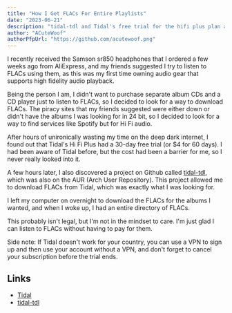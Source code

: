 ```yaml
---
title: "How I Get FLACs For Entire Playlists"
date: "2023-06-21"
description: "tidal-tdl and Tidal's free trial for the hifi plus plan are a godsend for anyone who's looking for FLACs but can't afford them"
author: "ACuteWoof"
authorPfpUrl: "https://github.com/acutewoof.png"
---
```


I recently received the Samson sr850 headphones that I ordered a few weeks ago from AliExpress, and my friends suggested I try to listen to FLACs using them, as this was my first time owning audio gear that supports high fidelity audio playback.

Being the person I am, I didn't want to purchase separate album CDs and a CD player just to listen to FLACs, so I decided to look for a way to download FLACs. The piracy sites that my friends suggested were either down or didn't have the albums I was looking for in 24 bit, so I decided to look for a way to find services like Spotify but for Hi Fi audio.

After hours of unironically wasting my time on the deep dark internet, I found out that Tidal's Hi Fi Plus had a 30-day free trial (or $4 for 60 days). I had been aware of Tidal before, but the cost had been a barrier for me, so I never really looked into it.

A few hours later, I also discovered a project on Github called [tidal-tdl](https://github.com/yaronzz/Tidal-Media-Downloader), which was also on the AUR (Arch User Repository). This project allowed me to download FLACs from Tidal, which was exactly what I was looking for.

I left my computer on overnight to download the FLACs for the albums I wanted, and when I woke up, I had an entire directory of FLACs.

This probably isn't legal, but I'm not in the mindset to care. I'm just glad I can listen to FLACs without having to pay for them.

Side note: If Tidal doesn't work for your country, you can use a VPN to sign up and then use your account without a VPN, and don't forget to cancel your subscription before the trial ends.

## Links

- [Tidal](https://tidal.com)
- [tidal-tdl](https://github.com/yaronzz/Tidal-Media-Downloader)
